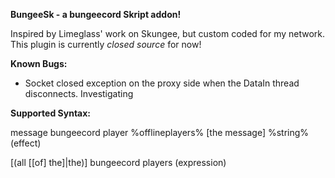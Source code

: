 **BungeeSk - a bungeecord Skript addon!**

Inspired by Limeglass' work on Skungee, but custom coded for my network.
This plugin is currently *closed source* for now!

**Known Bugs:**

* Socket closed exception on the proxy side when the DataIn thread disconnects. Investigating

**Supported Syntax:**

message bungeecord player %offlineplayers% [the message] %string% (effect)

[(all [[of] the]|the)] bungeecord players (expression)
